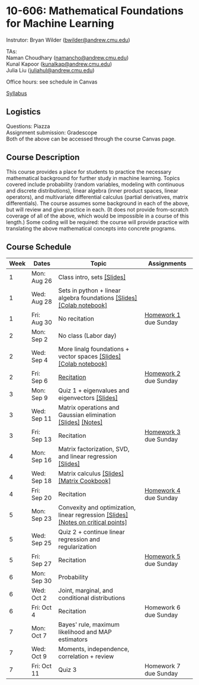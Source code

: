 # 10-606: Mathematical Foundations for Machine Learning

Instrutor: Bryan Wilder (bwilder@andrew.cmu.edu)

TAs:\
Naman Choudhary (namancho@andrew.cmu.edu)\
Kunal Kapoor (kunalkap@andrew.cmu.edu)\
Julia Liu (juliahul@andrew.cmu.edu)

Office hours: see schedule in Canvas

[Syllabus](files/syllabus_10606_f2024.pdf)

## Logistics

Questions: Piazza\
Assignment submission: Gradescope\
Both of the above can be accessed through the course Canvas page.

## Course Description
This course provides a place for students to practice the necessary mathematical background for further study in machine learning. Topics covered include probability (random variables, modeling with continuous and discrete distributions), linear algebra (inner product spaces, linear operators), and multivariate differential calculus (partial derivatives, matrix differentials). The course assumes some background in each of the above, but will review and give practice in each. (It does not provide from-scratch coverage of all of the above, which would be impossible in a course of this length.) Some coding will be required: the course will provide practice with translating the above mathematical concepts into concrete programs.

## Course Schedule
| Week | Dates       | Topic                                                                                           | Assignments           |
| ---- | ----------- | ----------------------------------------------------------------------------------------------- | --------------------- |
| 1    | Mon: Aug 26 | Class intro, sets [[Slides]](files/lecture_1.pptx)                                                                               |                       |
| 1    | Wed: Aug 28 | Sets in python + linear algebra foundations [[Slides]](files/lecture_2.pptx) [[Colab notebook]](https://colab.research.google.com/drive/1h7FW-hC8QS3maw_zXN-3DuGEOHlalYr9?usp=sharing)                                                                      |                       |
| 1    | Fri: Aug 30 | No recitation                                                                                   | [Homework 1](files/F24_10606_HW1_Template.pdf) due Sunday |
| 2    | Mon: Sep 2  | No class (Labor day)                                                                            |                       |
| 2    | Wed: Sep 4  | More linalg foundations + vector spaces [[Slides]](files/lecture_3.pptx) [[Colab notebook]](https://colab.research.google.com/drive/1Oj8XMUWF5ApnHPU9kObXxmyMsakz6Gmd?usp=sharing)                                                         |                       |
| 2    | Fri: Sep 6  | [Recitation](files/Recitation_Questions_6th_Sept.pdf)                                          | [Homework 2](files/F24_10606_HW2_Template.pdf) due Sunday |
| 3    | Mon: Sep 9  | Quiz 1 + eigenvalues and eigenvectors [[Slides]](files/lecture_3.pptx)                                                                  |                       |
| 3    | Wed: Sep 11 | Matrix operations and Gaussian elimination [[Slides]](files/lecture_4_5.pptx) [[Notes]](files/notes_matrices.pdf)                                                        |                       |
| 3    | Fri: Sep 13 | Recitation                                                                                      | [Homework 3](files/F24_10606_HW3_Template.pdf) due Sunday |
| 4    | Mon: Sep 16 | Matrix factorization, SVD, and linear regression [[Slides]](files/lecture_6.pptx)                                               |                       |
| 4    | Wed: Sep 18 | Matrix calculus [[Slides]](files/lecture_7.pptx)   [[Matrix Cookbook]](https://www.math.uwaterloo.ca/~hwolkowi/matrixcookbook.pdf) |                       |
| 4    | Fri: Sep 20 | Recitation                                                                                      | [Homework 4](files/F24_10606_HW4_Template.pdf) due Sunday |
| 5    | Mon: Sep 23 | Convexity and optimization, linear regression [[Slides]](files/lecture_8.pptx) [[Notes on critical points]](files/lecture_8_notes.pdf)                                                             |                       |
| 5    | Wed: Sep 25 | Quiz 2 + continue linear regression and regularization                                                            |                       |
| 5    | Fri: Sep 27 | Recitation                                                                                      | [Homework 5](files/F24_10606_HW5_Template.pdf) due Sunday |
| 6    | Mon: Sep 30 | Probability                                                                                     |                       |
| 6    | Wed: Oct 2  | Joint, marginal, and conditional distributions                                                  |                       |
| 6    | Fri: Oct 4  | Recitation                                                                                      | Homework 6 due Sunday |
| 7    | Mon: Oct 7  | Bayes' rule, maximum likelihood and MAP estimators                                              |                       |
| 7    | Wed: Oct 9  | Moments, independence, correlation + review                                                     |                       |
| 7    | Fri: Oct 11 | Quiz 3                                                                                          | Homework 7 due Sunday |
